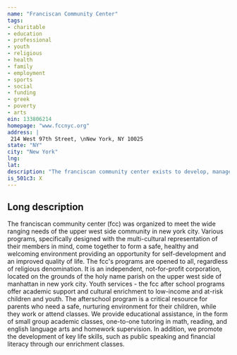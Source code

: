 ```yaml
---
name: "Franciscan Community Center"
tags:
- charitable
- education
- professional
- youth
- religious
- health
- family
- employment
- sports
- social
- funding
- greek
- poverty
- arts
ein: 133806214
homepage: "www.fccnyc.org"
address: |
 214 West 97th Street, \nNew York, NY 10025
state: "NY"
city: "New York"
lng: 
lat: 
description: "The franciscan community center exists to develop, manage, and support educational, recreational, and outreach programs that create positive change in the lives of those they serve. "
is_501c3: X
---
```


## Long description

The franciscan community center (fcc) was organized to meet the wide ranging needs of the upper west side community in new york city. Various programs, specifically designed with the multi-cultural representation of their members in mind, come together to form a safe, healthy and welcoming environment providing an opportunity for self-development and an improved quality of life. The fcc's programs are opened to all, regardless of religious denomination. It is an independent, not-for-profit corporation, located on the grounds of the holy name parish on the upper west side of manhattan in new york city. Youth services - the fcc after school programs offer academic support and cultural enrichment to low-income and at-risk children and youth. The afterschool program is a critical resource for parents who need a safe, nurturing environment for their children, while they work or attend classes. We provide educational assistance, in the form of small group academic classes, one-to-one tutoring in math, reading, and english language arts and homework supervision. In addition, we promote the development of key life skills, such as public speaking and financial literacy through our enrichment classes. 
